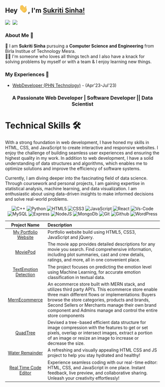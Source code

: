## Hey <img src="Hi.gif" width="29px">, I'm [Sukriti Sinha!](https://www.linkedin.com/in/sukritisinha7/) 
<!--
**sinhasukriti/sinhasukriti** is a ✨ _special_ ✨ repository because its `README.md` (this file) appears on your GitHub profile.

Here are some ideas to get you started:

- 🔭 I’m currently working on ...
- 🌱 I’m currently learning ...
- 👯 I’m looking to collaborate on ...
- 🤔 I’m looking for help with ...
- 💬 Ask me about ...
- 📫 How to reach me: ...
- 😄 Pronouns: ...
- ⚡ Fun fact: ...
-->


<a href="https://www.linkedin.com/in/sukritisinha7/">
  <img align="left" width="24px" src="https://cdn.simpleicons.org/linkedin"  />
</a>
<a href="mailto:sukriti.bitd@gmail.com">
  <img align="left" width="26px" src="https://cdn.simpleicons.org/gmail" />
</a>



<br />

### About Me 🚀
🌱 I am <b>Sukriti Sinha</b> pursuing a <b>Computer Science and Engineering</b> from Birla Institue of Technology Mesra. </br>
👨‍💻  I'm someone who loves all things tech and I also have a knack for solving problems by myself or with a team & I enjoy learning new things. </br>

### My Experiences 🙌
- [ WebDeveloper (PHN Technology)](https://phntechnology.com/) - (Apr'23-Jul'23)






<h3 align="center">A Passionate Web Developer | Software Developer || Data Scientist </h3>


   <h1>Technical Skills 🛠</h1>
   
With a strong foundation in web development, I have honed my skills in HTML, CSS, and JavaScript to create interactive and responsive websites. I enjoy the challenge of building seamless user experiences and ensuring the highest quality in my work. 
In addition to web development, I have a solid understanding of data structures and algorithms, which enables me to optimize solutions and improve the efficiency of software systems. 

Currently, I am diving deeper into the fascinating field of data science. Through coursework and personal projects, I am gaining expertise in statistical analysis, machine learning, and data visualization. I am enthusiastic about using data-driven insights to make informed decisions and solve real-world problems.

<p align="center"> 
<img alt="C++" src="https://img.shields.io/badge/c++-%2300599C.svg?&style=for-the-badge&logo=c%2B%2B&ogoColor=white" />
<img alt="Python" src="https://img.shields.io/badge/python-%2314354C.svg?style=for-the-badge&logo=python&logoColor=white"/>
<img alt="HTML5" src="https://img.shields.io/badge/html5-%23E34F26.svg?&style=for-the-badge&logo=html5&logoColor=white" />
<img alt="CSS3" src="https://img.shields.io/badge/css3-%231572B6.svg?&style=for-the-badge&logo=css3&logoColor=white" />
<img alt="JavaScript" src="https://img.shields.io/badge/javascript-%23323330.svg?&style=for-the-badge&logo=javascript&logoColor=%23F7DF1E" />
<img alt="React" src=https://img.shields.io/badge/React-20232A?style=for-the-badge&logo=react&logoColor=61DAFB />
<img alt="Vs-Code" src="https://img.shields.io/badge/Editor-VSCode-blue?style=for-the-badge&logo=visual-studio-code&logoColor=white" />
<img alt="MySQL" src="https://img.shields.io/badge/MySQL-005C84?style=for-the-badge&logo=mysql&logoColor=white" />
<img alt="Express" src=  https://img.shields.io/badge/Express%20js-000000?style=for-the-badge&logo=express&logoColor=white />
<img alt="NodeJS" src= https://img.shields.io/badge/Node%20js-339933?style=for-the-badge&logo=nodedotjs&logoColor=white />
<img alt="MongoDb" src=https://img.shields.io/badge/MongoDB-4EA94B?style=for-the-badge&logo=mongodb&logoColor=white />
<img alt="Git" src="https://img.shields.io/badge/-Git-black?style=for-the-badge&logo=git" />
<img alt="Github" src="https://img.shields.io/badge/-GitHub-181717?style=for-the-badge&logo=github" /> 
<img alt="WordPress" src=  https://img.shields.io/badge/Wordpress-21759B?style=for-the-badge&logo=wordpress&logoColor=white />
</p>




| Project Name      | Description | 
| :---:        |    :----   |  
| [My Portfolio Website](https://sukritisinhaportfolio.netlify.app/)     | Portfolio website build using HTML5, CSS3, JavaScript and jQuery. 
| [MoviePod](https://github.com/sinhasukriti/movie-pod)   | The movie app provides detailed descriptions for any movie you search. Find comprehensive information, including plot summaries, cast and crew details, ratings, and more, all in one convenient place.  |
| [TextEmotion Detection](https://github.com/sinhasukriti/TEXT-EMOTION-)     |The project focuses on predicting the emotion level using Machine Learning, for accurate emotion classification in textual data.|
| [MernEcommerce](https://github.com/sinhasukriti/mern-ecommerce)     |An ecommerce store built with MERN stack, and utilizes third party API’s. This ecommerce store enable three main different flows or implementations: Buyers browse the store categories, products and brands, Second Sellers or Merchants manage their own brand component and Admins manage and control the entire store components
| [QuadTree](https://github.com/sinhasukriti/Quad-Tree)     | Devised a tree-based efficient data structure for image compression with the features to get or set pixels, overlap or intersect images, extract a portion of an image or resize an image to increase or decrease the size.
| [Water Remainder](https://github.com/sinhasukriti/water-reminder)     | A refreshing and visually appealing HTML CSS and JS project to help you stay hydrated and healthy!
| [Real Time Code Editor](https://github.com/sinhasukriti/Real_time_code_editor)     | Experience seamless coding with our real-time editor: HTML, CSS, and JavaScript in one place. Instant feedback, live preview, and collaborative sharing. Unleash your creativity effortlessly!
  



</div>

